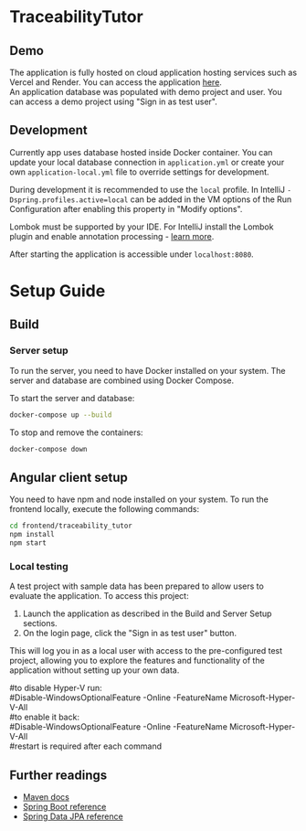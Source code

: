 # TraceabilityTutor

## Demo
The application is fully hosted on cloud application hosting services such as Vercel and Render. You can access the application [here](https://traceability-tutor.vercel.app/).   
An application database was populated with demo project and user. You can access a demo project using "Sign in as test user".

## Development

Currently app uses database hosted inside Docker container. You can update your local database connection in `application.yml` or create your own `application-local.yml` file to override
settings for development.

During development it is recommended to use the `local` profile. In IntelliJ `-Dspring.profiles.active=local` can be
added in the VM options of the Run Configuration after enabling this property in "Modify options".

Lombok must be supported by your IDE. For IntelliJ install the Lombok plugin and enable annotation processing -
[learn more](https://bootify.io/next-steps/spring-boot-with-lombok.html).

After starting the application is accessible under `localhost:8080`.


# Setup Guide

## Build


### Server setup

To run the server, you need to have Docker installed on your system. The server and database are combined using Docker Compose.

To start the server and database:

```bash
docker-compose up --build
```

To stop and remove the containers:

```bash
docker-compose down
```
## Angular client setup

You need to have npm and node installed on your system. To run the frontend locally, execute the following commands:

```bash
cd frontend/traceability_tutor
npm install
npm start
```

### Local testing

A test project with sample data has been prepared to allow users to evaluate the application. To access this project:

1. Launch the application as described in the Build and Server Setup sections.
2. On the login page, click the "Sign in as test user" button.

This will log you in as a local user with access to the pre-configured test project, allowing you to explore the features and functionality of the application without setting up your own data.

#to disable Hyper-V run:  
#Disable-WindowsOptionalFeature -Online -FeatureName Microsoft-Hyper-V-All  
#to enable it back:  
#Disable-WindowsOptionalFeature -Online -FeatureName Microsoft-Hyper-V-All  
#restart is required after each command


## Further readings

* [Maven docs](https://maven.apache.org/guides/index.html)
* [Spring Boot reference](https://docs.spring.io/spring-boot/docs/current/reference/htmlsingle/)
* [Spring Data JPA reference](https://docs.spring.io/spring-data/jpa/reference/jpa.html)
